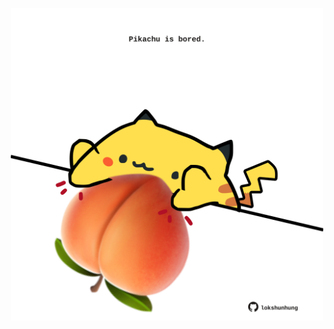 <!-- built at 28/05/2022, 07:00:51 UTC -->
<p align="center">
  <img width="500" height="500" src="./ReadmeImage.svg">
</p>
